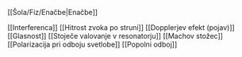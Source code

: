 [[Šola/Fiz/Enačbe|Enačbe]]

[[Interferenca]]
[[Hitrost zvoka po struni]]
[[Dopplerjev efekt (pojav)]]
[[Glasnost]]
[[Stoječe valovanje v resonatorju]]
[[Machov stožec]]
[[Polarizacija pri odboju svetlobe]]
[[Popolni odboj]]